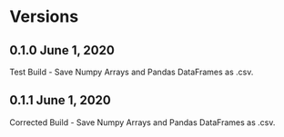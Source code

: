 # Versions

## 0.1.0 June 1, 2020

Test Build - Save Numpy Arrays and Pandas DataFrames as .csv. 

## 0.1.1 June 1, 2020

Corrected Build - Save Numpy Arrays and Pandas DataFrames as .csv. 
